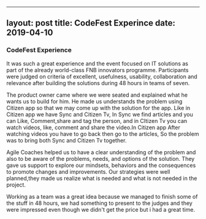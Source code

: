 
---
layout: post
title: CodeFest Experince
date: 2019-04-10
---

### CodeFest Experience

It was such a great experience and the event focused on IT solutions as part of the already world-class FNB innovators programme. Participants were judged on criteria of excellent, usefulness, usability, collaboration and relevance after building the solutions during 48 hours in teams of seven.

The product owner came where we were seated and explained what he wants us to build for him.  He made us understands the problem using Citizen app so that we may come up with the solution for the app. Like in  Citizen app we have Sync and Citizen Tv, In Sync we find articles and you can Like, Comment,share and tag the person, and in CItizen Tv you can watch videos, like, comment and share the video.In Citizen app After watching videos you have to go back  then go to the articles, So the problem was to bring both Sync and Citizen Tv together.

Agile Coaches helped us to have a clear understanding of the problem and also to be aware of the problems, needs, and options of the solution.  They gave us support to explore our mindsets, behaviors and the consequences to promote changes and improvements. Our strategies were well planned,they made us realize what is needed and what is not needed in the project.

Working as a team was a great idea because we managed to finish some of the stuff in 48 hours, we had something to present to the judges and they were impressed even though we didn't get the price but i had a great time.



